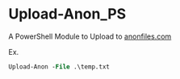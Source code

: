 # Upload-Anon_PS
A PowerShell Module to Upload to [anonfiles.com](https://anonfiles.com/)


Ex.
```ps
Upload-Anon -File .\temp.txt
```

